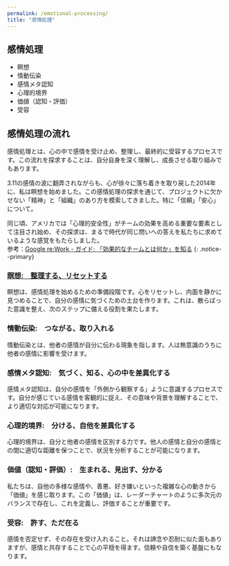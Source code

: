 ```yaml
---
permalink: /emotional-processing/
title: "感情処理"
---
```


## 感情処理

* 瞑想
* 情動伝染
* 感情メタ認知
* 心理的境界
* 価値（認知・評価）
* 受容

## 感情処理の流れ

感情処理とは、心の中で感情を受け止め、整理し、最終的に受容するプロセスです。この流れを探求することは、自分自身を深く理解し、成長させる取り組みでもあります。

3.11の感情の波に翻弄されながらも、心が徐々に落ち着きを取り戻した2014年に、私は瞑想を始めました。この感情処理の探求を通じて、プロジェクトに欠かせない「精神」と「組織」のあり方を模索してきました。特に「信頼」「安心」について。  

同じ頃、アメリカでは「心理的安全性」がチームの効果を高める重要な要素として注目され始め、その探求は、まるで時代が同じ問いへの答えを私たちに求めているような感覚をもたらしました。  
参考：[Google re:Work - ガイド: 「効果的なチームとは何か」を知る](https://rework.withgoogle.com/jp/guides/understanding-team-effectiveness#foster-effective-team-behaviors)
{: .notice--primary}

### [瞑想:　整理する、リセットする](/meditation/)

瞑想は、感情処理を始めるための準備段階です。心をリセットし、内面を静かに見つめることで、自分の感情に気づくための土台を作ります。これは、散らばった意識を整え、次のステップに備える役割を果たします。

### 情動伝染:　つながる、取り入れる

情動伝染とは、他者の感情が自分に伝わる現象を指します。人は無意識のうちに他者の感情に影響を受けます。

### 感情メタ認知:　気づく、知る、心の中を差異化する

感情メタ認知は、自分の感情を「外側から観察する」ように意識するプロセスです。自分が感じている感情を客観的に捉え、その意味や背景を理解することで、より適切な対応が可能になります。

### 心理的境界:　分ける、自他を差異化する

心理的境界は、自分と他者の感情を区別する力です。他人の感情と自分の感情との間に適切な距離を保つことで、状況を分析することが可能になります。

### 価値（認知・評価）:　生まれる、見出す、分かる

私たちは、自他の多様な感情や、善悪、好き嫌いといった複雑な心の動きから「価値」を感じ取ります。この「価値」は、レーダーチャートのように多次元のバランスで存在し、これを定義し、評価することが重要です。

### 受容:　許す、ただ在る

感情を否定せず、その存在を受け入れること。それは諦念や忍耐に似た面もありますが、感情と共存することで心の平穏を得ます。信頼や自信を築く基盤にもなります。